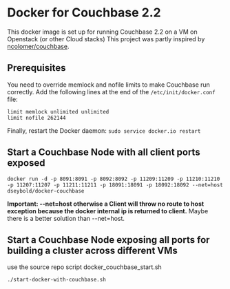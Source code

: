 # Docker for Couchbase 2.2 

This docker image is set up for running Couchbase 2.2 on a VM on Openstack (or other Cloud stacks)
This project was partly inspired by [ncolomer/couchbase](https://registry.hub.docker.com/u/ncolomer/couchbase/).

## Prerequisites

You need to override memlock and nofile limits to make Couchbase run correctly. 
Add the following lines at the end of the `/etc/init/docker.conf` file:

	limit memlock unlimited unlimited
	limit nofile 262144

Finally, restart the Docker daemon: `sudo service docker.io restart`

## Start a Couchbase Node with all client ports exposed

	docker run -d -p 8091:8091 -p 8092:8092 -p 11209:11209 -p 11210:11210 -p 11207:11207 -p 11211:11211 -p 18091:18091 -p 18092:18092 --net=host dseybold/docker-couchbase

**Important: --net=host otherwise a Client will throw no route to host exception because the docker 
internal ip is returned to client.**
Maybe there is a better solution than --net=host.

## Start a Couchbase Node exposing all ports for building a cluster across different VMs
use the source repo script docker_couchbase_start.sh

	./start-docker-with-couchbase.sh